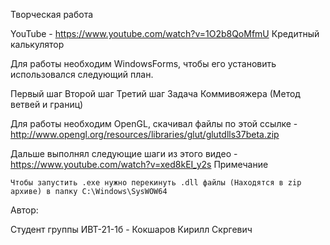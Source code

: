 Творческая работа

YouTube - https://www.youtube.com/watch?v=1O2b8QoMfmU
Кредитный калькулятор 

Для работы необходим WindowsForms, чтобы его установить использовался следующий план.

Первый шаг Второй шаг Третий шаг
Задача Коммивояжера (Метод ветвей и границ)

Для работы необходим OpenGL, скачивал файлы по этой ссылке - http://www.opengl.org/resources/libraries/glut/glutdlls37beta.zip

Дальше выполнял следующие шаги из этого видео - https://www.youtube.com/watch?v=xed8kEI_y2s
Примечание

    Чтобы запустить .exe нужно перекинуть .dll файлы (Находятся в zip архиве) в папку C:\Windows\SysWOW64

Автор:

Студент группы ИВТ-21-1б - Кокшаров Кирилл Скргевич
